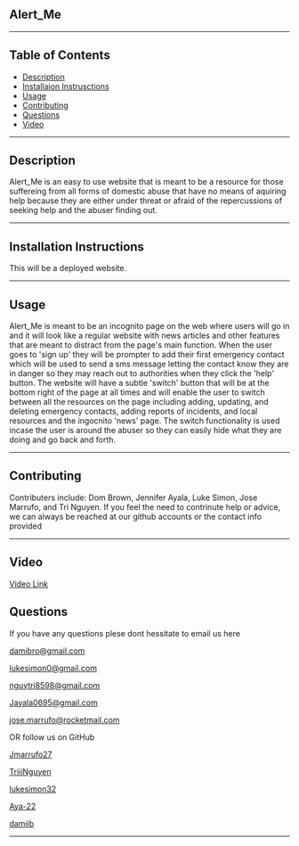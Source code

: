 ## Alert_Me 

-----------------------------------------

## Table of Contents

* [Description](#description)
* [Installaion Instrusctions](#instalation-instructions)
* [Usage](#usage)
* [Contributing](#contributing)
* [Questions](#questions)
* [Video](#video)

-----------------------------------------

## Description 
Alert_Me is an easy to use website that is meant to be a resource for those suffereing from all forms of domestic abuse that have no means of aquiring help because they are either under threat or afraid of the repercussions of seeking help and the abuser finding out.

-----------------------------------------

## Installation Instructions
This will be a deployed website.

-----------------------------------------

## Usage

Alert_Me is meant to be an incognito page on the web where users will go in and it will look like a regular website with news articles and other features that are meant to distract from the page's main function. When the user goes to 'sign up' they will be prompter to add their first emergency contact which will be used to send a sms message letting the contact know they are in danger so they may reach out to authorities when they click the 'help' button. The website will have a subtle 'switch' button that will be at the bottom right of the page at all times and will enable the user to switch between all the resources on the page including adding, updating, and deleting  emergency contacts, adding reports of incidents, and local resources and the ingocnito 'news' page. The switch functionality is used incase the user is around the abuser so they can easily hide what they are doing and go back and forth.

-----------------------------------------

## Contributing

Contributers include: Dom Brown, Jennifer Ayala, Luke Simon, Jose Marrufo, and Tri Nguyen.
If you feel the need to contrinute help or advice, we can always be reached at our github accounts or the contact info provided

-----------------------------------------


## Video
[Video Link](https://watch.screencastify.com/v/ePwcOkwINeIUAmubFTpW)

## Questions
If you have any questions plese dont hessitate to email us here

damibro@gmail.com

lukesimon0@gmail.com

nguytri8598@gmail.com

Jayala0695@gmail.com

jose.marrufo@rocketmail.com

OR follow us on GitHub

[Jmarrufo27]("github.com/Jmarrufo27")

[TriiiNguyen]("github.com/TriiiNguyen")

[lukesimon32]("github.com/lukesimon32")

[Aya-22]("github.com/Aya-22")

[damiib]("github.com/damiib")


-----------------------------------------

